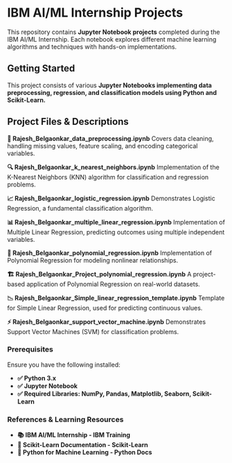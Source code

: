 # IBM AI/ML Internship Projects
This repository contains **Jupyter Notebook projects** completed during the IBM AI/ML Internship. Each notebook explores different machine learning algorithms and techniques with hands-on implementations.

## Getting Started
This project consists of various **Jupyter Notebooks implementing data preprocessing, regression, and classification models using Python and Scikit-Learn.**

## **Project Files & Descriptions**
**📂 Rajesh_Belgaonkar_data_preprocessing.ipynb**
Covers data cleaning, handling missing values, feature scaling, and encoding categorical variables.

**🔍 Rajesh_Belgaonkar_k_nearest_neighbors.ipynb**
Implementation of the K-Nearest Neighbors (KNN) algorithm for classification and regression problems.

**📈 Rajesh_Belgaonkar_logistic_regression.ipynb**
Demonstrates Logistic Regression, a fundamental classification algorithm.

**📊 Rajesh_Belgaonkar_multiple_linear_regression.ipynb**
Implementation of Multiple Linear Regression, predicting outcomes using multiple independent variables.

**🔄 Rajesh_Belgaonkar_polynomial_regression.ipynb**
Implementation of Polynomial Regression for modeling nonlinear relationships.

**🏗️ Rajesh_Belgaonkar_Project_polynomial_regression.ipynb**
A project-based application of Polynomial Regression on real-world datasets.

**📉 Rajesh_Belgaonkar_Simple_linear_regression_template.ipynb**
Template for Simple Linear Regression, used for predicting continuous values.

**⚡ Rajesh_Belgaonkar_support_vector_machine.ipynb**
Demonstrates Support Vector Machines (SVM) for classification problems.

### **Prerequisites**
Ensure you have the following installed:
- **✅ Python 3.x**
- **✅ Jupyter Notebook**
- **✅ Required Libraries: NumPy, Pandas, Matplotlib, Seaborn, Scikit-Learn**

### **References & Learning Resources**
- **📚 IBM AI/ML Internship - IBM Training**
- **📖 Scikit-Learn Documentation - Scikit-Learn**
- **🐍 Python for Machine Learning - Python Docs**